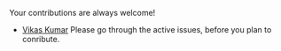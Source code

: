 Your contributions are always welcome!
- [Vikas Kumar](https://github.com/vikaskumar168)
Please go through the active issues, before you plan to conribute.